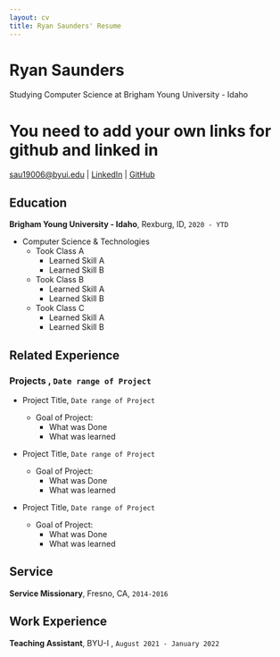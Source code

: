 ```yaml
---
layout: cv
title: Ryan Saunders' Resume
---
```

# Ryan Saunders
Studying Computer Science at Brigham Young University - Idaho
# You need to add your own links for github and linked in

<div id="webaddress">
<a href="sau19006@byui.edu">sau19006@byui.edu</a>
| <a href="www.linkedin.com/in/ryan-saunders-8621b011b">LinkedIn</a>
| <a href="https://github.com/ryguy4">GitHub</a>
</div>

<!-- https://www.monique.tech/the-art-of-markdown -->

## Education
__Brigham Young University - Idaho__, Rexburg, ID, `2020 - YTD` <!-- I would do Year to Date in place of 2023 -->
- Computer Science & Technologies <!-- I would change this from the showing GPA, to Showing Classes -->
    - Took Class A
        - Learned Skill A
        - Learned Skill B
    - Took Class B
        - Learned Skill A
        - Learned Skill B
    - Took Class C
        - Learned Skill A
        - Learned Skill B


## Related Experience

### __Projects__ , `Date range of Project`
- Project Title, `Date range of Project`
    - Goal of Project:
        - What was Done
        - What was learned

- Project Title, `Date range of Project`
    - Goal of Project:
        - What was Done
        - What was learned

- Project Title, `Date range of Project`
    - Goal of Project:
        - What was Done
        - What was learned

## Service
<!-- I would Seperate out the Work History from the Service -->
__Service Missionary__, Fresno, CA, `2014-2016`


## Work Experience
__Teaching Assistant__, BYU-I , `August 2021 - January 2022`

<!-- ### Footer

Last updated: May 2013 -->